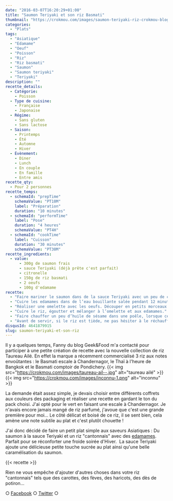 ```yaml
---
date: "2016-03-07T16:20:29+01:00"
title: "Saumon Teriyaki et son riz Basmati"
thumbnail: "https://crokmou.com/images/saumon-teriyaki-riz-crokmou-blog-culinaire.jpg"
categories:
  - "Plats"
tags:
  - "Asiatique"
  - "Edamame"
  - "Oeuf"
  - "Poisson"
  - "Riz"
  - "Riz basmati"
  - "Saumon"
  - "Saumon teriyaki"
  - "Teriyaki"
description: ""
recette_details:
  - Catégorie:
    - Poisson
  - Type de cuisine:
    - Française
    - Japonaise
  - Régime:
    - Sans gluten
    - Sans lactose
  - Saison:
    - Printemps
    - Été
    - Automne
    - Hiver
  - Évènement:
    - Diner
    - Lunch
    - En couple
    - En famille
    - Entre amis
recette_qty:
  - Pour 2 personnes
recette_temps:
  - schemaId: "prepTime"
    schemaValue: "PT10M"
    label: "Préparation"
    duration: "10 minutes"
  - schemaId: "performTime"
    label: "Pose"
    duration: "4 heures"
    schemaValue: "PT4H"
  - schemaId: "cookTime"
    label: "Cuisson"
    duration: "30 minutes"
    schemaValue: "PT30M"
recette_ingredients:
  - value:
      - 300g de saumon frais
      - sauce Teriyaki (déjà prête c'est parfait)
      - citronelle
      - 150g de riz basmati
      - 2 oeufs
      - 100g d'edamame
recette:
  - "Faire mariner le saumon dans de la sauce Teriyaki avec un peu de citronnelle pendant 3/4h."
  - "Cuire les edamames dans de l’eau bouillante salée pendant 12 minutes environ, égouter et réserver."
  - "Réaliser une omelette avec les oeufs. Découper en petits morceaux et réserver."
  - "Cuire le riz, égoutter et mélanger à l’omelette et aux edamames."
  - "Faire chauffer un peu d’huile de sésame dans une poêle, lorsque celle-ci est bien chaude, ajouter le saumon. Faire cuire jusqu’à ce qu’il soit bien doré sur une face, verser ensuite la marinade. faire cuire encore quelques minutes. Pour la dégustation, le saumon doit être encore rosé à l’intérieur"
  - "Avant de servir, si le riz est tiède, ne pas hésiter à le réchauffer quelques minutes dans une poêle."
disqusId: 4641879915
slug: saumon-teriyaki-et-son-riz
---
```


Il y a quelques temps, Fanny du blog Geek&Food m'a contacté pour participer à une petite création de recette avec la nouvelle collection de riz Taureau Ailé. En effet la marque a récemment commercialisé 3 riz aux notes envoûtantes : le Basmati escale à Chandernagor, le Thaï à l'heure de Bangkok et le Basmati comptoir de Pondichery. {{< img src="https://crokmou.com/images/taureau-ail--.jpg" alt="taureau ailé" >}}{{< img src="https://crokmou.com/images/inconnu-1.png" alt="inconnu" >}}

La demande était assez simple, je devais choisir entre différents coffrets aux couleurs des packaging et réaliser une recette en gardant le ton du pack choisi. J'ai opté pour le vert en faisant une escale à Chandernagor. Je n'avais encore jamais mangé de riz parfumé, j'avoue que c'est une grande première pour moi... Le côté délicat et boisé de ce riz, il se sent bien, cela amène une note subtile au plat et c'est plutôt chouette !

J'ai donc décidé de faire un petit plat simple aux saveurs Asiatiques : Du saumon à la sauce Teriyaki et un riz "cantonnais" avec des [edamames](http://www.crokmou.com/2013/01/edamame-feve-de-soya). Parfait pour se réconforter une froide soirée d'Hiver.  La sauce Teriyaki ajoute une délicieuse petite touche sucrée au plat ainsi qu'une belle caramélisation du saumon.

{{< recette >}}

Rien ne vous empêche d'ajouter d'autres choses dans votre riz "cantonnais" tels que des carottes, des fèves, des haricots, des dès de potiron...

○ [Facebook](https://www.facebook.com/crokmou.blog) ○ [Twitter](https://twitter.com/Crokmou) ○
